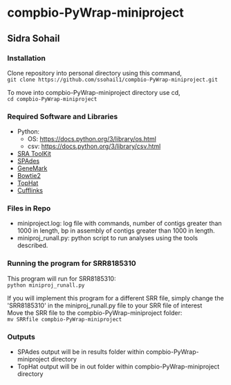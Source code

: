 # compbio-PyWrap-miniproject
## Sidra Sohail
### Installation
Clone repository into personal directory using this command,  
`git clone https://github.com/ssohail1/compbio-PyWrap-miniproject.git`  

To move into compbio-PyWrap-miniproject directory use cd,  
`cd compbio-PyWrap-miniproject`

### Required Software and Libraries
- Python: 
    - OS: https://docs.python.org/3/library/os.html
    - csv: https://docs.python.org/3/library/csv.html
- [SRA ToolKit](https://github.com/ncbi/sra-tools/wiki/01.-Downloading-SRA-Toolkit)
- [SPAdes](https://github.com/ablab/spades)
- [GeneMark](http://exon.gatech.edu/GeneMark/license_download.cgi)
- [Bowtie2](https://ccb.jhu.edu/software/tophat/manual.shtml)
- [TopHat](http://ccb.jhu.edu/software/tophat/index.shtml)
- [Cufflinks](http://cole-trapnell-lab.github.io/cufflinks/)

### Files in Repo
- miniproject.log: log file with commands, number of contigs greater than 1000 in length, bp in assembly of contigs greater than 1000 in length.
- miniproj_runall.py: python script to run analyses using the tools described.

### Running the program for SRR8185310
This program will run for SRR8185310:  
`python miniproj_runall.py`  


If you will implement this program for a different SRR file, simply change the 'SRR8185310' in the miniproj_runall.py file to your SRR file of interest  
Move the SRR file to the compbio-PyWrap-miniproject folder:  
`mv SRRfile compbio-PyWrap-miniproject`

### Outputs
- SPAdes output will be in results folder within compbio-PyWrap-miniproject directory
- TopHat output will be in out folder within compbio-PyWrap-miniproject directory
